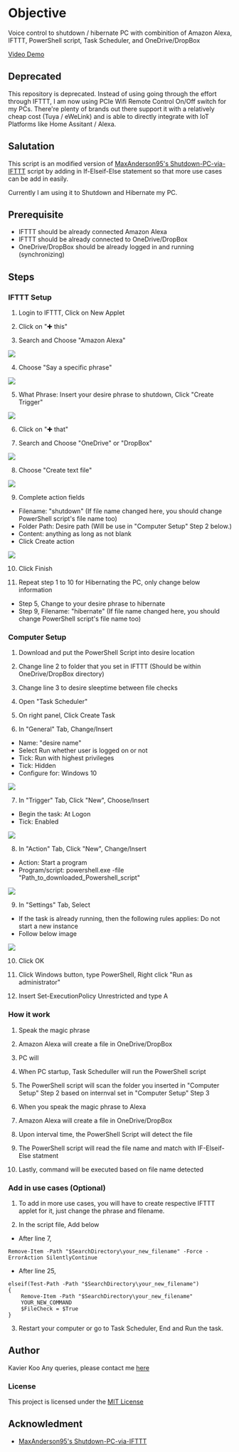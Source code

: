 # Objective
Voice control to shutdown / hibernate PC with combinition of Amazon Alexa, IFTTT, PowerShell script, Task Scheduler, and OneDrive/DropBox

[Video Demo](https://youtu.be/TcwjvSS7EWc)

## Deprecated
This repository is deprecated.
Instead of using going through the effort through IFTTT,
I am now using PCIe Wifi Remote Control On/Off switch for my PCs. 
There're plenty of brands out there support it with a relatively cheap cost (Tuya / eWeLink) and is able to directly integrate with IoT Platforms like Home Assitant / Alexa.

## Salutation
This script is an modified version of [MaxAnderson95's Shutdown-PC-via-IFTTT](https://github.com/MaxAnderson95/Shutdown-PC-via-IFTTT) script by adding in If-Elseif-Else statement so that more use cases can be add in easily.

Currently I am using it to Shutdown and Hibernate my PC.

## Prerequisite
* IFTTT should be already connected Amazon Alexa
* IFTTT should be already connected to OneDrive/DropBox
* OneDrive/DropBox should be already logged in and running (synchronizing)

## Steps
### IFTTT Setup
1. Login to IFTTT, Click on New Applet

2. Click on "✚ this"

3. Search and Choose "Amazon Alexa"
<img src="https://i.imgur.com/qvynHRo.png" >

4. Choose "Say a specific phrase"
<img src="https://i.imgur.com/jMsEVjV.png" >

5. What Phrase: Insert your desire phrase to shutdown, Click "Create Trigger"
<img src="https://i.imgur.com/dQZtxYh.png" >

6. Click on "✚ that"

7. Search and Choose "OneDrive" or "DropBox"
<img src="https://i.imgur.com/u1lk3nF.png">

8. Choose "Create text file"
<img src="https://i.imgur.com/Wwc5cuE.png">

9. Complete action fields
* Filename: "shutdown" (If file name changed here, you should change PowerShell script's file name too)
* Folder Path: Desire path (Will be use in "Computer Setup" Step 2 below.)
* Content: anything as long as not blank
* Click Create action
<img src="https://i.imgur.com/xTxpdvb.png">

10. Click Finish

11. Repeat step 1 to 10 for Hibernating the PC, only change below information 
* Step 5, Change to your desire phrase to hibernate 
* Step 9, Filename: "hibernate" (If file name changed here, you should change PowerShell script's file name too)

### Computer Setup
1. Download and put the PowerShell Script into desire location

2. Change line 2 to folder that you set in IFTTT (Should be within OneDrive/DropBox directory)

3. Change line 3 to desire sleeptime between file checks

4. Open "Task Scheduler"

5. On right panel, Click Create Task

6. In "General" Tab, Change/Insert
* Name: "desire name"
* Select Run whether user is logged on or not
* Tick: Run with highest privileges
* Tick: Hidden
* Configure for: Windows 10
<img src="https://i.imgur.com/C0UqQ9U.png" >

7. In "Trigger" Tab, Click "New", Choose/Insert
* Begin the task:  At Logon
* Tick: Enabled
<img src="https://i.imgur.com/klXU0Xg.png" >

8. In "Action" Tab, Click "New", Change/Insert
* Action: Start a program
* Program/script: powershell.exe -file "Path_to_downloaded_Powershell_script"
<img src="https://i.imgur.com/QwvV3mA.png" >

9. In "Settings" Tab, Select
* If the task is already running, then the following rules applies: Do not start a new instance
* Follow below image
<img src="https://i.imgur.com/v1wW2LS.png" >

10. Click OK 

11. Click Windows button, type PowerShell, Right click "Run as administrator"

12. Insert Set-ExecutionPolicy Unrestricted and type A

### How it work
1. Speak the magic phrase
2. Amazon Alexa will create a file in OneDrive/DropBox
3. PC will 
1. When PC startup, Task Scheduller will run the PowerShell script

2. The PowerShell script will scan the folder you inserted in "Computer Setup" Step 2 based on internval set in "Computer Setup" Step 3

3. When you speak the magic phrase to Alexa

4. Amazon Alexa will create a file in OneDrive/DropBox

5. Upon interval time, the PowerShell Script will detect the file

6. The PowerShell script will read the file name and match with IF-Elseif-Else statment 

7. Lastly, command will be executed based on file name detected

### Add in use cases (Optional)
1. To add in more use cases, you will have to create respective IFTTT applet for it, just change the phrase and filename.

2. In the script file, Add below
* After line 7,
```
Remove-Item -Path "$SearchDirectory\your_new_filename" -Force -ErrorAction SilentlyContinue
```

* After line 25,
```
elseif(Test-Path -Path "$SearchDirectory\your_new_filename")
{
	Remove-Item -Path "$SearchDirectory\your_new_filename"
	YOUR_NEW_COMMAND
	$FileCheck = $True	
}
```

3. Restart your computer or go to Task Scheduler, End and Run the task.

## Author
Kavier Koo 
Any queries, please contact me [here](http://kavierkoo.com/#contact)

### License
This project is licensed under the [MIT License](https://opensource.org/licenses/MIT)

## Acknowledment
* [MaxAnderson95's Shutdown-PC-via-IFTTT](https://github.com/MaxAnderson95/Shutdown-PC-via-IFTTT) 



